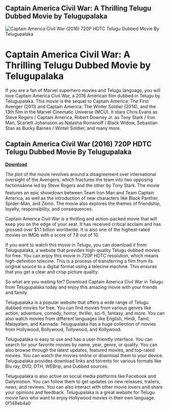## Captain America Civil War: A Thrilling Telugu Dubbed Movie by Telugupalaka

 
![Captain America Civil War (2016) 720P HDTC Telugu Dubbed Movie By Telugupalaka](https://encrypted-tbn1.gstatic.com/images?q=tbn:ANd9GcQjQsziNld83Gd9i3jVR91wlPp1ybv0PWjdiqjgM-km1WJI_H-Ig8W2Qzw)

 
# Captain America Civil War: A Thrilling Telugu Dubbed Movie by Telugupalaka
 
If you are a fan of Marvel superhero movies and Telugu language, you will love Captain America Civil War, a 2016 American film dubbed in Telugu by Telugupalaka. This movie is the sequel to Captain America: The First Avenger (2011) and Captain America: The Winter Soldier (2014), and the 13th film in the Marvel Cinematic Universe (MCU). It stars Chris Evans as Steve Rogers / Captain America, Robert Downey Jr. as Tony Stark / Iron Man, Scarlett Johansson as Natasha Romanoff / Black Widow, Sebastian Stan as Bucky Barnes / Winter Soldier, and many more.
 
## Captain America Civil War (2016) 720P HDTC Telugu Dubbed Movie By Telugupalaka


[**Download**](https://www.google.com/url?q=https%3A%2F%2Fbyltly.com%2F2tKilg&sa=D&sntz=1&usg=AOvVaw02eofIQZSZ6_WR0GafKJa-)

 
The plot of the movie revolves around a disagreement over international oversight of the Avengers, which fractures the team into two opposing factionsâone led by Steve Rogers and the other by Tony Stark. The movie features an epic showdown between Team Iron Man and Team Captain America, as well as the introduction of new characters like Black Panther, Spider-Man, and Zemo. The movie also explores the themes of friendship, loyalty, responsibility, and consequences.
 
Captain America Civil War is a thrilling and action-packed movie that will keep you on the edge of your seat. It has received critical acclaim and has grossed over $1.1 billion worldwide. It is also one of the highest-rated movies on IMDb with a score of 7.8 out of 10.
 
If you want to watch this movie in Telugu, you can download it from Telugupalaka, a website that provides high-quality Telugu dubbed movies for free. You can enjoy this movie in 720P HDTC resolution, which means high-definition telecine. This is a process of transferring a film from its original source to a digital format using a telecine machine. This ensures that you get a clear and crisp picture quality.
 
So what are you waiting for? Download Captain America Civil War in Telugu from Telugupalaka today and enjoy this amazing movie with your friends and family.
  
Telugupalaka is a popular website that offers a wide range of Telugu dubbed movies for free. You can find movies from various genres like action, adventure, comedy, horror, thriller, sci-fi, fantasy, and more. You can also watch movies from different languages like English, Hindi, Tamil, Malayalam, and Kannada. Telugupalaka has a huge collection of movies from Hollywood, Bollywood, Tollywood, and Kollywood.
 
Telugupalaka is easy to use and has a user-friendly interface. You can search for your favorite movies by name, year, genre, or quality. You can also browse through the latest updates, featured movies, and top-rated movies. You can watch the movies online or download them to your device. Telugupalaka provides download links and torrents for various formats like Blu ray, DVD, DTH, WEBrip, and Dubbed sources.
 
Telugupalaka is also active on social media platforms like Facebook and Dailymotion. You can follow them to get updates on new releases, trailers, news, and reviews. You can also interact with other movie lovers and share your opinions and feedback. Telugupalaka is a great website for Telugu movie fans who want to enjoy Hollywood movies in their own language.
 0f148eb4a0
